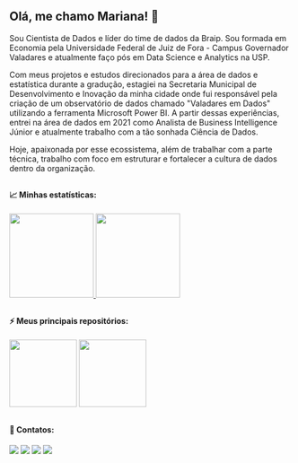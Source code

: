 ## Olá, me chamo Mariana! :cherry_blossom:

Sou Cientista de Dados e líder do time de dados da Braip. Sou formada em Economia pela Universidade Federal de Juiz de Fora - Campus Governador Valadares e atualmente faço pós em Data Science e Analytics na USP. 

Com meus projetos e estudos direcionados para a área de dados e estatística durante a gradução, estagiei na Secretaria Municipal de Desenvolvimento e Inovação da minha cidade onde fui responsável pela criação de um observatório de dados chamado "Valadares em Dados" utilizando a ferramenta Microsoft Power BI. A partir dessas experiências, entrei na área de dados em 2021 como Analista de Business Intelligence Júnior e atualmente trabalho com a tão sonhada Ciência de Dados. 

Hoje, apaixonada por esse ecossistema, além de trabalhar com a parte técnica, trabalho com foco em estruturar e fortalecer a cultura de dados dentro da organização.
##

#### 📈 Minhas estatísticas:
<div>
<a href="https://github.com/maricae">
  <img height="150em" src="https://github-readme-stats.vercel.app/api?username=maricae&show_icons=true&count_private=true&theme=panda"/>
  <img height="150em" src="https://github-readme-stats.vercel.app/api/top-langs/?username=maricae&layout=compact&langs_count=8&theme=panda"/>
</a>
</div>

## 
  
#### ⚡ Meus principais repositórios:
<a href="https://github.com/maricae/Clustering-R">
  <img height="120em" src="https://github-readme-stats.vercel.app/api/pin/?username=maricae&repo=Clustering-R&theme=panda" /></a>

<a href="https://github.com/karinnecristina/Engenharia_de_Dados">
  <img height="120em" src="https://github-readme-stats.vercel.app/api/pin/?username=maricae&repo=Data_ingestion_R&theme=panda" /></a>

##

#### 📲 Contatos:
<div>
  <a href="https://www.linkedin.com/in/mariana-caetano-vidal/" target="_blank">
    <img src="https://img.shields.io/badge/-LinkedIn-%230077B5?style=for-the-badge&logo=linkedin&logoColor=white" target="_blank"></a>
  <a href="https://medium.com/@maricae26" target="_blank">
    <img src="https://img.shields.io/badge/Medium-12100E?style=for-the-badge&logo=medium&logoColor=white" target="_blank"></a>
  <a href="https://www.kaggle.com/marianacaetano" target="_blank">
    <img src="https://img.shields.io/badge/Kaggle-20BEFF?style=for-the-badge&logo=Kaggle&logoColor=white" target="_blank"></a> 
  <a href="https://public.tableau.com/app/profile/mariana.caetano.vidal2657/vizzes" target="_blank">
    <img src="https://img.shields.io/badge/Tableau-E97627?style=for-the-badge&logo=Tableau&logoColor=white" target="_blank"></a> 
</div> 
